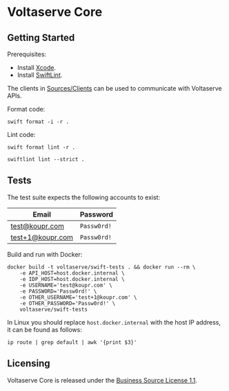 # Voltaserve Core

## Getting Started

Prerequisites:

- Install [Xcode](https://developer.apple.com/xcode/).
- Install [SwiftLint](https://github.com/realm/SwiftLint).

The clients in [Sources/Clients](./Sources/Clients) can be used to communicate with Voltaserve APIs.

Format code:

```shell
swift format -i -r .
```

Lint code:

```shell
swift format lint -r .
```

```shell
swiftlint lint --strict .
```

## Tests

The test suite expects the following accounts to exist:

| Email            | Password    |
| ---------------- | ----------- |
| test@koupr.com   | `Passw0rd!` |
| test+1@koupr.com | `Passw0rd!` |

Build and run with Docker:

```shell
docker build -t voltaserve/swift-tests . && docker run --rm \
    -e API_HOST=host.docker.internal \
    -e IDP_HOST=host.docker.internal \
    -e USERNAME='test@koupr.com' \
    -e PASSWORD='Passw0rd!' \
    -e OTHER_USERNAME='test+1@koupr.com' \
    -e OTHER_PASSWORD='Passw0rd!' \
    voltaserve/swift-tests
```

In Linux you should replace `host.docker.internal` with the host IP address, it can be found as follows:

```shell
ip route | grep default | awk '{print $3}'
```

## Licensing

Voltaserve Core is released under the [Business Source License 1.1](LICENSE).
